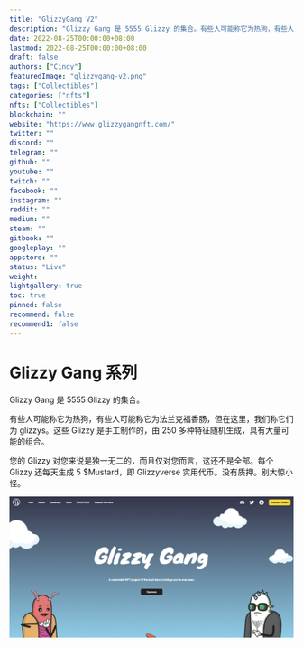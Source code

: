 ```yaml
---
title: "GlizzyGang V2"
description: "Glizzy Gang 是 5555 Glizzy 的集合。有些人可能称它为热狗，有些人可能称它为法兰克福香肠，但在这里，我们称它们为 glizzys。"
date: 2022-08-25T00:00:00+08:00
lastmod: 2022-08-25T00:00:00+08:00
draft: false
authors: ["Cindy"]
featuredImage: "glizzygang-v2.png"
tags: ["Collectibles"]
categories: ["nfts"]
nfts: ["Collectibles"]
blockchain: ""
website: "https://www.glizzygangnft.com/"
twitter: ""
discord: ""
telegram: ""
github: ""
youtube: ""
twitch: ""
facebook: ""
instagram: ""
reddit: ""
medium: ""
steam: ""
gitbook: ""
googleplay: ""
appstore: ""
status: "Live"
weight: 
lightgallery: true
toc: true
pinned: false
recommend: false
recommend1: false
---
```

# Glizzy Gang 系列

Glizzy Gang 是 5555 Glizzy 的集合。

有些人可能称它为热狗，有些人可能称它为法兰克福香肠，但在这里，我们称它们为 glizzys。这些 Glizzy 是手工制作的，由 250 多种特征随机生成，具有大量可能的组合。

您的 Glizzy 对您来说是独一无二的，而且仅对您而言，这还不是全部。每个 Glizzy 还每天生成 5 $Mustard，即 Glizzyverse 实用代币。没有质押。别大惊小怪。

![NFT](image-20220825165025982.png)